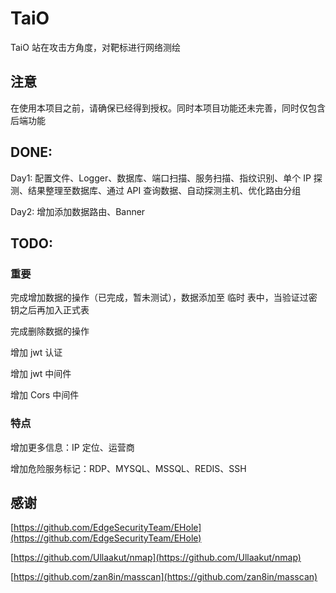 # TaiO 
TaiO 站在攻击方角度，对靶标进行网络测绘

## 注意

在使用本项目之前，请确保已经得到授权。同时本项目功能还未完善，同时仅包含后端功能

## DONE:

Day1: 配置文件、Logger、数据库、端口扫描、服务扫描、指纹识别、单个 IP 探测、结果整理至数据库、通过 API 查询数据、自动探测主机、优化路由分组

Day2: 增加添加数据路由、Banner

## TODO:

### 重要

完成增加数据的操作（已完成，暂未测试），数据添加至 临时 表中，当验证过密钥之后再加入正式表

完成删除数据的操作

增加 jwt 认证

增加 jwt 中间件

增加 Cors 中间件

### 特点

增加更多信息：IP 定位、运营商

增加危险服务标记：RDP、MYSQL、MSSQL、REDIS、SSH

## 感谢

[https://github.com/EdgeSecurityTeam/EHole](https://github.com/EdgeSecurityTeam/EHole)

[https://github.com/Ullaakut/nmap](https://github.com/Ullaakut/nmap)

[https://github.com/zan8in/masscan](https://github.com/zan8in/masscan)
